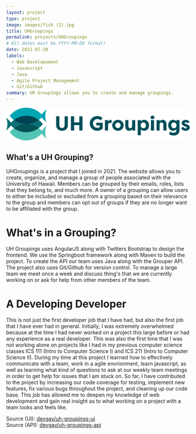 ```yaml
---
layout: project
type: project
image: images/fish (2).jpg
title: UHGroupings
permalink: projects/UHGroupings
# All dates must be YYYY-MM-DD format!
date: 2021-07-20
labels:
  - Web Developement
  - Javascript 
  - Java
  - Agile Project Management
  - Git/Github
summary: UH Groupings allows you to create and manage groupings.
---
```

<img class="ui image" src="../images/uh-groupings-logo-2x.png">

## What's a UH Grouping?
UHGroupings is a project that I joined in 2021. The website allows you to create, organize, and manage a group of people associated with the University of Hawaii. Members can be grouped by their emails, roles, lists that they belong to, and much more. A owner of a grouping can allow users to either be included or excluded from a grouping based on their relevance to the group and members can opt out of groups if they are no longer want to be affiliated with the group.

<h1>What's in a Grouping?</h1>
UH Groupings uses AngularJS along with Twitters Bootstrap to design the frontend. We use the Springboot framework along with Maven to build the project. To create the API our team uses Java along with the Grouper API. The project also uses Git/Github for version control. To manage a large team we meet once a week and discuss thing's that we are currently working on or ask for help from other members of the team.

<h1>A Developing Developer</h1>
This is not just the first developer job that I have had, but also the first job that I have ever had in general. Initially, I was extremely overwhelmed because at the time I had never worked on a project this large before or had any experience as a real developer. This was also the first time that I was not working alone on projects like I had in my previous computer science classes ICS 111 (Intro to Computer Science I) and ICS 211 (Intro to Computer Science II). During my time at this project I learned how to effectively communicate with a team, work in a agile envrionment, learn javascript, as well as learning what kind of questions to ask at our weekly team meetings in order to get help for issues that I am stuck on. So far, I have contributed to the project by increasing our code coverage for testing, implement new features, fix various bugs throughout the project, and cleaning up our code base. This job has allowed me to deepen my knowledge of web development and gain real insight as to what working on a project with a team looks and feels like. 

Source (UI): <a href="https://github.com/devgav/uh-groupings-ui"><i class="large github icon"></i>devgav/uh-groupings-ui</a>
<br> 
Source (API): <a href="https://github.com/devgav/uh-groupings-api"><i class="large github icon"></i>devgav/uh-groupings-api</a>
